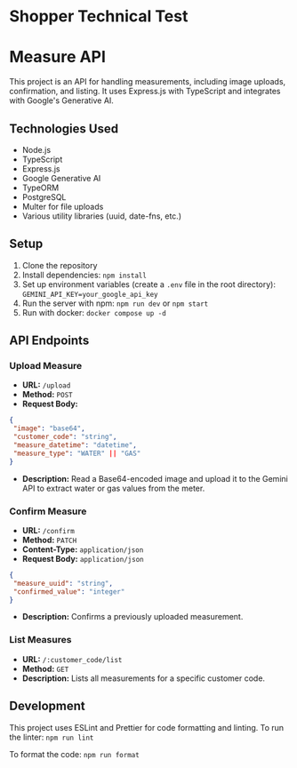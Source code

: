 # Shopper Technical Test

# Measure API
This project is an API for handling measurements, including image uploads, confirmation, and listing. It uses Express.js with TypeScript and integrates with Google's Generative AI.

## Technologies Used

- Node.js
- TypeScript
- Express.js
- Google Generative AI
- TypeORM
- PostgreSQL
- Multer for file uploads
- Various utility libraries (uuid, date-fns, etc.)

## Setup

1. Clone the repository
2. Install dependencies: `npm install`
3. Set up environment variables (create a `.env` file in the root directory): `GEMINI_API_KEY=your_google_api_key`
4. Run the server with npm: `npm run dev` or `npm start`
5. Run with docker: `docker compose up -d`

## API Endpoints

### Upload Measure

- **URL:** `/upload`
- **Method:** `POST`
- **Request Body:** 
```json
{
 "image": "base64",
 "customer_code": "string",
 "measure_datetime": "datetime",
 "measure_type": "WATER" || "GAS"
}
```
- **Description:** Read a Base64-encoded image and upload it to the Gemini API to extract water or gas values from the meter.

### Confirm Measure

- **URL:** `/confirm`
- **Method:** `PATCH`
- **Content-Type:** `application/json`
- **Request Body:** `application/json`
```json
{
 "measure_uuid": "string",
 "confirmed_value": "integer"
}
```
- **Description:** Confirms a previously uploaded measurement.

### List Measures

- **URL:** `/:customer_code/list`
- **Method:** `GET`
- **Description:** Lists all measurements for a specific customer code.

## Development

This project uses ESLint and Prettier for code formatting and linting. To run the linter: `npm run lint`

To format the code: `npm run format`
